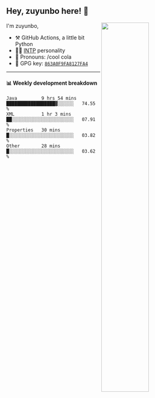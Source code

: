 

## Hey, zuyunbo here! :wave: 
[<img align="right" width="50%" src="https://github-readme-stats.vercel.app/api?username=zuyunbo&theme=dark&show_icons=true">](https://metrics.lecoq.io/ouuan?template=classic)

I'm zuyunbo,

-   :hammer_and_pick: GitHub Actions, a little bit Python
-   :man_scientist: [INTP](https://www.16personalities.com/profiles/3302586f07ca3) personality
-   :man: Pronouns: /cool cola
-   :key: GPG key: [`863A0F9FA8127FA4`](https://github.com/zuyunbo.gpg)

---

#### :bar_chart: Weekly development breakdown
<!--START_SECTION:waka-->

```text
Java         9 hrs 54 mins   ██████████████████▓░░░░░░   74.55 %
XML          1 hr 3 mins     ██░░░░░░░░░░░░░░░░░░░░░░░   07.91 %
Properties   30 mins         █░░░░░░░░░░░░░░░░░░░░░░░░   03.82 %
Other        28 mins         █░░░░░░░░░░░░░░░░░░░░░░░░   03.62 %
```

<!--END_SECTION:waka-->

